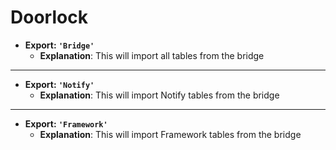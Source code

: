 # Doorlock

* **Export: `'Bridge'`**
  * **Explanation**: This will import all tables from the bridge

***

* **Export: `'Notify'`**
  * **Explanation**: This will import Notify tables from the bridge

***

* **Export: `'Framework'`**
  * **Explanation**: This will import Framework tables from the bridge
